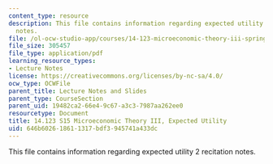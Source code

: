 ```yaml
---
content_type: resource
description: This file contains information regarding expected utility 2 recitation
  notes.
file: /ol-ocw-studio-app/courses/14-123-microeconomic-theory-iii-spring-2015/646b602618611317bdf3945741a433dc_MIT14_123S15_expected2.pdf
file_size: 305457
file_type: application/pdf
learning_resource_types:
- Lecture Notes
license: https://creativecommons.org/licenses/by-nc-sa/4.0/
ocw_type: OCWFile
parent_title: Lecture Notes and Slides
parent_type: CourseSection
parent_uid: 19482ca2-66e4-9c67-a3c3-7987aa262ee0
resourcetype: Document
title: 14.123 S15 Microeconomic Theory III, Expected Utility
uid: 646b6026-1861-1317-bdf3-945741a433dc
---
```

This file contains information regarding expected utility 2 recitation notes.